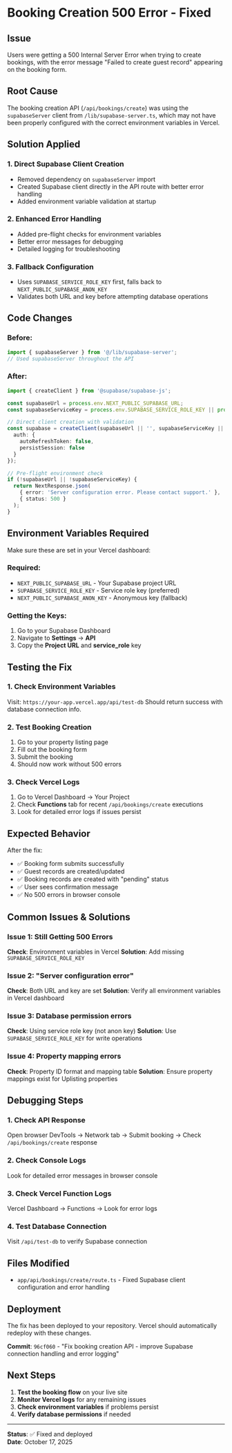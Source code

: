 # Booking Creation 500 Error - Fixed

## Issue
Users were getting a 500 Internal Server Error when trying to create bookings, with the error message "Failed to create guest record" appearing on the booking form.

## Root Cause
The booking creation API (`/api/bookings/create`) was using the `supabaseServer` client from `/lib/supabase-server.ts`, which may not have been properly configured with the correct environment variables in Vercel.

## Solution Applied

### 1. **Direct Supabase Client Creation**
- Removed dependency on `supabaseServer` import
- Created Supabase client directly in the API route with better error handling
- Added environment variable validation at startup

### 2. **Enhanced Error Handling**
- Added pre-flight checks for environment variables
- Better error messages for debugging
- Detailed logging for troubleshooting

### 3. **Fallback Configuration**
- Uses `SUPABASE_SERVICE_ROLE_KEY` first, falls back to `NEXT_PUBLIC_SUPABASE_ANON_KEY`
- Validates both URL and key before attempting database operations

## Code Changes

### Before:
```typescript
import { supabaseServer } from '@/lib/supabase-server';
// Used supabaseServer throughout the API
```

### After:
```typescript
import { createClient } from '@supabase/supabase-js';

const supabaseUrl = process.env.NEXT_PUBLIC_SUPABASE_URL;
const supabaseServiceKey = process.env.SUPABASE_SERVICE_ROLE_KEY || process.env.NEXT_PUBLIC_SUPABASE_ANON_KEY;

// Direct client creation with validation
const supabase = createClient(supabaseUrl || '', supabaseServiceKey || '', {
  auth: {
    autoRefreshToken: false,
    persistSession: false
  }
});

// Pre-flight environment check
if (!supabaseUrl || !supabaseServiceKey) {
  return NextResponse.json(
    { error: 'Server configuration error. Please contact support.' },
    { status: 500 }
  );
}
```

## Environment Variables Required

Make sure these are set in your Vercel dashboard:

### Required:
- `NEXT_PUBLIC_SUPABASE_URL` - Your Supabase project URL
- `SUPABASE_SERVICE_ROLE_KEY` - Service role key (preferred)
- `NEXT_PUBLIC_SUPABASE_ANON_KEY` - Anonymous key (fallback)

### Getting the Keys:
1. Go to your Supabase Dashboard
2. Navigate to **Settings** → **API**
3. Copy the **Project URL** and **service_role** key

## Testing the Fix

### 1. **Check Environment Variables**
Visit: `https://your-app.vercel.app/api/test-db`
Should return success with database connection info.

### 2. **Test Booking Creation**
1. Go to your property listing page
2. Fill out the booking form
3. Submit the booking
4. Should now work without 500 errors

### 3. **Check Vercel Logs**
1. Go to Vercel Dashboard → Your Project
2. Check **Functions** tab for recent `/api/bookings/create` executions
3. Look for detailed error logs if issues persist

## Expected Behavior

After the fix:
- ✅ Booking form submits successfully
- ✅ Guest records are created/updated
- ✅ Booking records are created with "pending" status
- ✅ User sees confirmation message
- ✅ No 500 errors in browser console

## Common Issues & Solutions

### Issue 1: Still Getting 500 Errors
**Check**: Environment variables in Vercel
**Solution**: Add missing `SUPABASE_SERVICE_ROLE_KEY`

### Issue 2: "Server configuration error"
**Check**: Both URL and key are set
**Solution**: Verify all environment variables in Vercel dashboard

### Issue 3: Database permission errors
**Check**: Using service role key (not anon key)
**Solution**: Use `SUPABASE_SERVICE_ROLE_KEY` for write operations

### Issue 4: Property mapping errors
**Check**: Property ID format and mapping table
**Solution**: Ensure property mappings exist for Uplisting properties

## Debugging Steps

### 1. **Check API Response**
Open browser DevTools → Network tab → Submit booking → Check `/api/bookings/create` response

### 2. **Check Console Logs**
Look for detailed error messages in browser console

### 3. **Check Vercel Function Logs**
Vercel Dashboard → Functions → Look for error logs

### 4. **Test Database Connection**
Visit `/api/test-db` to verify Supabase connection

## Files Modified

- `app/api/bookings/create/route.ts` - Fixed Supabase client configuration and error handling

## Deployment

The fix has been deployed to your repository. Vercel should automatically redeploy with these changes.

**Commit**: `96cf060` - "Fix booking creation API - improve Supabase connection handling and error logging"

## Next Steps

1. **Test the booking flow** on your live site
2. **Monitor Vercel logs** for any remaining issues
3. **Check environment variables** if problems persist
4. **Verify database permissions** if needed

---

**Status**: ✅ Fixed and deployed  
**Date**: October 17, 2025
